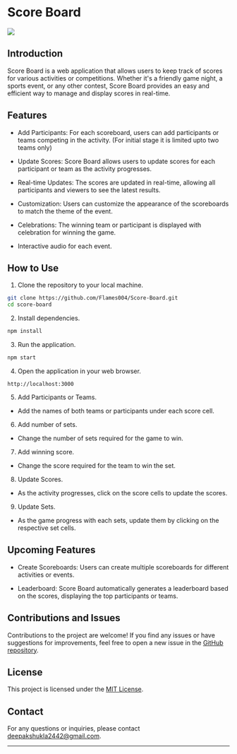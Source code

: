 # Score Board

![](https://www.pngitem.com/pimgs/m/662-6627148_scoreboard-vector-digital-sign-hd-png-download.png)

## Introduction

Score Board is a web application that allows users to keep track of scores for various activities or competitions. Whether it's a friendly game night, a sports event, or any other contest, Score Board provides an easy and efficient way to manage and display scores in real-time.

## Features

- Add Participants: For each scoreboard, users can add participants or teams competing in the activity. (For initial stage it is limited upto two teams only)

- Update Scores: Score Board allows users to update scores for each participant or team as the activity progresses.

- Real-time Updates: The scores are updated in real-time, allowing all participants and viewers to see the latest results.

- Customization: Users can customize the appearance of the scoreboards to match the theme of the event.

- Celebrations: The winning team or participant is displayed with celebration for winning the game.

- Interactive audio for each event.

## How to Use

1. Clone the repository to your local machine.

```bash
git clone https://github.com/Flames004/Score-Board.git
cd score-board
```

2. Install dependencies.

```bash
npm install
```

3. Run the application.

```bash
npm start
```

4. Open the application in your web browser.

```text
http://localhost:3000
```

5. Add Participants or Teams.

- Add the names of both teams or participants under each score cell.

6. Add number of sets.

- Change the number of sets required for the game to win.

7. Add winning score.

- Change the score required for the team to win the set.

8. Update Scores.

- As the activity progresses, click on the score cells to update the scores.

9. Update Sets.

- As the game progress with each sets, update them by clicking on the respective set cells.

## Upcoming Features

- Create Scoreboards: Users can create multiple scoreboards for different activities or events.

- Leaderboard: Score Board automatically generates a leaderboard based on the scores, displaying the top participants or teams.

## Contributions and Issues

Contributions to the project are welcome! If you find any issues or have suggestions for improvements, feel free to open a new issue in the [GitHub repository](https://github.com/Flames004/Score-Board/issues).

## License

This project is licensed under the [MIT License](LICENSE).

## Contact

For any questions or inquiries, please contact [deepakshukla2442@gmail.com](mailto:deepakshukla2442@gmail.com).

---
